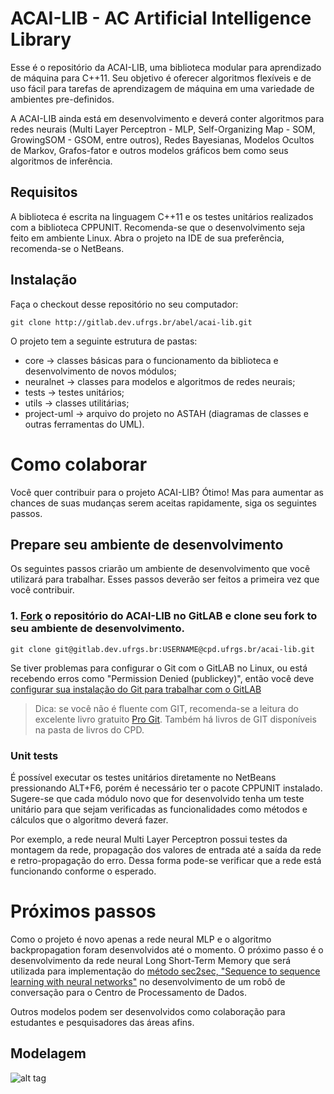ACAI-LIB - AC Artificial Intelligence Library
=============================================

Esse é o repositório da ACAI-LIB, uma biblioteca modular para aprendizado de máquina para C++11.
Seu objetivo é oferecer algoritmos flexíveis e de uso fácil para tarefas de aprendizagem de máquina em uma variedade de ambientes pre-definidos.

A ACAI-LIB ainda está em desenvolvimento e deverá conter algoritmos para redes neurais (Multi Layer Perceptron - MLP, Self-Organizing Map - SOM, GrowingSOM - GSOM, entre outros), Redes Bayesianas, Modelos Ocultos de Markov, Grafos-fator e outros modelos gráficos bem como seus algoritmos de inferência.


Requisitos
------------

A biblioteca é escrita na linguagem C++11 e os testes unitários realizados com a biblioteca CPPUNIT.
Recomenda-se que o desenvolvimento seja feito em ambiente Linux.
Abra o projeto na IDE de sua preferência, recomenda-se o NetBeans. 

Instalação
------------

Faça o checkout desse repositório no seu computador:

    git clone http://gitlab.dev.ufrgs.br/abel/acai-lib.git

O projeto tem a seguinte estrutura de pastas:

- core -> classes básicas para o funcionamento da biblioteca e desenvolvimento de novos módulos;
- neuralnet -> classes para modelos e algoritmos de redes neurais;
- tests -> testes unitários;
- utils -> classes utilitárias;
- project-uml -> arquivo do projeto no ASTAH (diagramas de classes e outras ferramentas do UML).


Como colaborar
===============

Você quer contribuir para o projeto ACAI-LIB? Ótimo! Mas para aumentar as chances de suas mudanças serem aceitas rapidamente, siga os seguintes passos.

Prepare seu ambiente de desenvolvimento
----------------------------------------

Os seguintes passos criarão um ambiente de desenvolvimento que você utilizará para trabalhar.
Esses passos deverão ser feitos a primeira vez que você contribuir.

### 1. [Fork](http://help.github.com/fork-a-repo/) o repositório do ACAI-LIB no GitLAB e clone seu fork to seu ambiente de desenvolvimento.

```
git clone git@gitlab.dev.ufrgs.br:USERNAME@cpd.ufrgs.br/acai-lib.git
```

Se tiver problemas para configurar o Git com o GitLAB no Linux, ou está recebendo erros como "Permission Denied (publickey)", então você deve
[configurar sua instalação do Git para trabalhar com o GitLAB](http://help.github.com/linux-set-up-git/)

> Dica: se você não é fluente com GIT, recomenda-se a leitura do excelente livro gratuito [Pro Git](https://git-scm.com/book/en/v2). Também há livros de GIT disponíveis na pasta de livros do CPD.

### Unit tests

É possível executar os testes unitários diretamente no NetBeans pressionando ALT+F6, porém é necessário ter o pacote CPPUNIT instalado.
Sugere-se que cada módulo novo que for desenvolvido tenha um teste unitário para que sejam verificadas as funcionalidades como métodos e cálculos que o algoritmo deverá fazer.

Por exemplo, a rede neural Multi Layer Perceptron possui testes da montagem da rede, propagação dos valores de entrada até a saída da rede e retro-propagação do erro.
Dessa forma pode-se verificar que a rede está funcionando conforme o esperado.

Próximos passos
===============

Como o projeto é novo apenas a rede neural MLP e o algoritmo backpropagation foram desenvolvidos até o momento.
O próximo passo é o desenvolvimento da rede neural Long Short-Term Memory que será utilizada para implementação do [método sec2sec, "Sequence to sequence learning with neural networks"](https://projetos.cpd.ufrgs.br/documents/690) no desenvolvimento de um robô de conversação para o Centro de Processamento de Dados.

Outros modelos podem ser desenvolvidos como colaboração para estudantes e pesquisadores das áreas afins.

Modelagem
----------

![alt tag](http://gitlab.dev.ufrgs.br/abel/acai-lib/blob/master/project-uml/ACAI-LIB.png)
